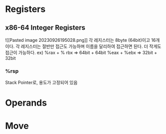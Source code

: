 # Registers
## x86-64 Integer Registers
![[Pasted image 20230926195028.png]]
각 레지스터는 8byte (64bit)이고 16개이다.
각 레지스터는 절반만 접근도 가능하며 이름을 달리하여 접근하면 된다. 더 작게도 접근이 가능하다.
ex)
%rax + % rbx => 64bit + 64bit
%eax + %ebx => 32bit + 32bit

### %rsp
Stack Pointer로, 용도가 고정되어 있음
# Operands

# Move